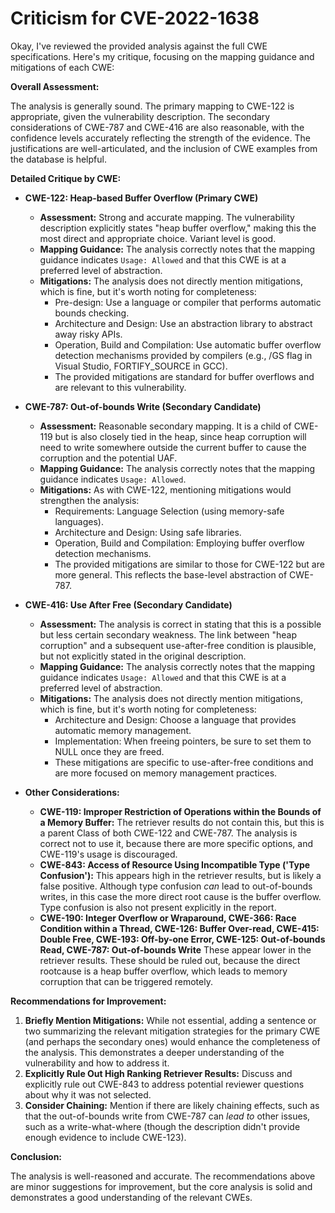 # Criticism for CVE-2022-1638

Okay, I've reviewed the provided analysis against the full CWE specifications. Here's my critique, focusing on the mapping guidance and mitigations of each CWE:

**Overall Assessment:**

The analysis is generally sound. The primary mapping to CWE-122 is appropriate, given the vulnerability description. The secondary considerations of CWE-787 and CWE-416 are also reasonable, with the confidence levels accurately reflecting the strength of the evidence.  The justifications are well-articulated, and the inclusion of CWE examples from the database is helpful.

**Detailed Critique by CWE:**

*   **CWE-122: Heap-based Buffer Overflow (Primary CWE)**

    *   **Assessment:**  Strong and accurate mapping.  The vulnerability description explicitly states "heap buffer overflow," making this the most direct and appropriate choice. Variant level is good.
    *   **Mapping Guidance:** The analysis correctly notes that the mapping guidance indicates `Usage: Allowed` and that this CWE is at a preferred level of abstraction.
    *   **Mitigations:** The analysis does not directly mention mitigations, which is fine, but it's worth noting for completeness:
        *   Pre-design: Use a language or compiler that performs automatic bounds checking.
        *   Architecture and Design: Use an abstraction library to abstract away risky APIs.
        *   Operation, Build and Compilation: Use automatic buffer overflow detection mechanisms provided by compilers (e.g., /GS flag in Visual Studio, FORTIFY_SOURCE in GCC).
        *   The provided mitigations are standard for buffer overflows and are relevant to this vulnerability.

*   **CWE-787: Out-of-bounds Write (Secondary Candidate)**

    *   **Assessment:** Reasonable secondary mapping. It is a child of CWE-119 but is also closely tied in the heap, since heap corruption will need to write somewhere outside the current buffer to cause the corruption and the potential UAF.
    *   **Mapping Guidance:** The analysis correctly notes that the mapping guidance indicates `Usage: Allowed`.
    *   **Mitigations:** As with CWE-122, mentioning mitigations would strengthen the analysis:
        *   Requirements: Language Selection (using memory-safe languages).
        *   Architecture and Design: Using safe libraries.
        *   Operation, Build and Compilation: Employing buffer overflow detection mechanisms.
        *   The provided mitigations are similar to those for CWE-122 but are more general. This reflects the base-level abstraction of CWE-787.

*   **CWE-416: Use After Free (Secondary Candidate)**

    *   **Assessment:**  The analysis is correct in stating that this is a possible but less certain secondary weakness. The link between "heap corruption" and a subsequent use-after-free condition is plausible, but not explicitly stated in the original description.
    *   **Mapping Guidance:** The analysis correctly notes that the mapping guidance indicates `Usage: Allowed` and that this CWE is at a preferred level of abstraction.
    *   **Mitigations:** The analysis does not directly mention mitigations, which is fine, but it's worth noting for completeness:
        *   Architecture and Design: Choose a language that provides automatic memory management.
        *   Implementation: When freeing pointers, be sure to set them to NULL once they are freed.
        *   These mitigations are specific to use-after-free conditions and are more focused on memory management practices.

*   **Other Considerations:**
    *   **CWE-119: Improper Restriction of Operations within the Bounds of a Memory Buffer:** The retriever results do not contain this, but this is a parent Class of both CWE-122 and CWE-787. The analysis is correct not to use it, because there are more specific options, and CWE-119's usage is discouraged.
    *   **CWE-843: Access of Resource Using Incompatible Type ('Type Confusion'):** This appears high in the retriever results, but is likely a false positive. Although type confusion *can* lead to out-of-bounds writes, in this case the more direct root cause is the buffer overflow. Type confusion is also not present explicitly in the report.
    *  **CWE-190: Integer Overflow or Wraparound, CWE-366: Race Condition within a Thread, CWE-126: Buffer Over-read, CWE-415: Double Free, CWE-193: Off-by-one Error, CWE-125: Out-of-bounds Read, CWE-787: Out-of-bounds Write** These appear lower in the retriever results. These should be ruled out, because the direct rootcause is a heap buffer overflow, which leads to memory corruption that can be triggered remotely.

**Recommendations for Improvement:**

1.  **Briefly Mention Mitigations:** While not essential, adding a sentence or two summarizing the relevant mitigation strategies for the primary CWE (and perhaps the secondary ones) would enhance the completeness of the analysis. This demonstrates a deeper understanding of the vulnerability and how to address it.
2.  **Explicitly Rule Out High Ranking Retriever Results:** Discuss and explicitly rule out CWE-843 to address potential reviewer questions about why it was not selected.
3.  **Consider Chaining:** Mention if there are likely chaining effects, such as that the out-of-bounds write from CWE-787 can *lead to* other issues, such as a write-what-where (though the description didn't provide enough evidence to include CWE-123).

**Conclusion:**

The analysis is well-reasoned and accurate. The recommendations above are minor suggestions for improvement, but the core analysis is solid and demonstrates a good understanding of the relevant CWEs.